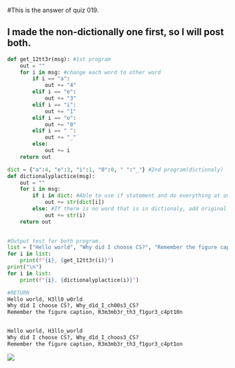 #This is the answer of quiz 019.
## I made the non-dictionally one first, so I will post both.

```.py
def get_12tt3r(msg): #1st program
    out = ""
    for i in msg: #change each word to other word
        if i == "a":
            out += "4"
        elif i == "e":
            out += "3"
        elif i == "i":
            out += "1"
        elif i == "o":
            out += "0"
        elif i == " ":
            out += "_"
        else:
            out += i
    return out

dict = {"a":4, "e":3, "i":1, "0":0, " ":"_"} #2nd program(dictionaly)
def dictionalyplactice(msg):
    out = ""
    for i in msg:
        if i in dict: #Able to use if statement and do everything at once. 
            out += str(dict[i])
        else: #If there is no word that is in dictionaly, add original letter.
            out += str(i)
    return out

    
#Output test for both program.
list = ["Hello world", "Why did I choose CS?", "Remember the figure caption"]
for i in list:
    print(f"{i}, {get_12tt3r(i)}")
print("\n")
for i in list:
    print(f"{i}, {dictionalyplactice(i)}")
```



```.py
#RETURN
Hello world, H3ll0_w0rld
Why did I choose CS?, Why_d1d_I_ch00s3_CS?
Remember the figure caption, R3m3mb3r_th3_f1gur3_c4pt10n


Hello world, H3llo_world
Why did I choose CS?, Why_d1d_I_choos3_CS?
Remember the figure caption, R3m3mb3r_th3_f1gur3_c4pt1on
```

![](https://github.com/yutaro741/unit2_repo/blob/main/pictures/EF45BDFB-20BC-4D71-A0FC-0F05B9382C5C.jpg)

